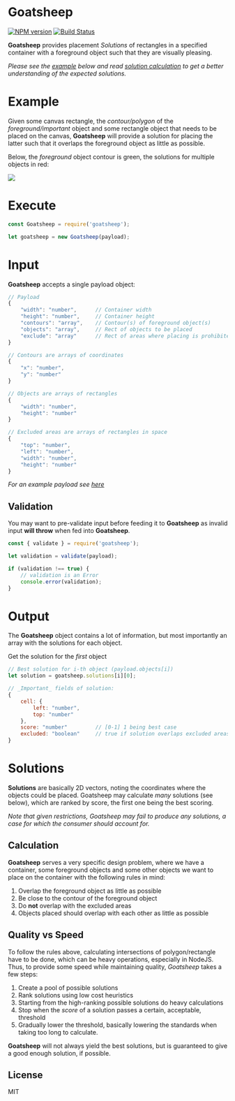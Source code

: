 # Goatsheep
[![NPM version](https://img.shields.io/npm/v/goatship.svg?style=flat)](https://npmjs.org/package/goatship)
[![Build Status](https://travis-ci.org/shopgun/goatsheep.svg?branch=master)](https://travis-ci.org/shopgun/goatsheep?branch=master)

**Goatsheep** provides placement _Solutions_ of rectangles in a specified container with a foreground object such that they are visually pleasing.

_Please see the [example](#example) below and read [solution calculation](#calculation) to get a better understanding of the expected solutions._

# Example
Given some canvas rectangle, the _contour/polygon_ of the _foreground/important_ object and some rectangle object that needs to be placed on the canvas, **Goatsheep** will provide a solution for placing the latter such that it overlaps the foreground object as little as possible.

Below, the _foreground_ object contour is green, the solutions for multiple objects in red:

![](http://i.imgur.com/Exw63Be.gif)

# Execute
```js
const Goatsheep = require('goatsheep');

let goatsheep = new Goatsheep(payload);
```

# Input
**Goatsheep** accepts a single payload object:
```js
// Payload
{
    "width": "number",      // Container width
    "height": "number",     // Container height
    "contours": "array",    // Contour(s) of foreground object(s)
    "objects": "array",     // Rect of objects to be placed
    "exclude": "array"      // Rect of areas where placing is prohibited
}

// Contours are arrays of coordinates
{
    "x": "number",
    "y": "number"
}

// Objects are arrays of rectangles
{
    "width": "number",
    "height": "number"
}

// Excluded areas are arrays of rectangles in space
{
    "top": "number",
    "left": "number",
    "width": "number",
    "height": "number"
}
```
_For an example payload see [here](test/data/input_a.json)_

## Validation
You may want to pre-validate input before feeding it to **Goatsheep** as invalid input **will throw** when fed into **Goatsheep**.
```js
const { validate } = require('goatsheep');

let validation = validate(payload);

if (validation !== true) {
    // validation is an Error
    console.error(validation);
}
```

# Output
The **Goatsheep** object contains a lot of information, but most importantly an array with the solutions for each object.

Get the solution for the _first_ object
```js
// Best solution for i-th object (payload.objects[i])
let solution = goatsheep.solutions[i][0];

// _Important_ fields of solution:
{
    cell: {
        left: "number",
        top: "number"
    },
    score: "number"         // [0-1] 1 being best case
    excluded: "boolean"     // true if solution overlaps excluded areas, handle accordingly
}
```

# Solutions
**Solutions** are basically 2D vectors, noting the coordinates where the objects could be placed. Goatsheep may calculate _many_ solutions (see below), which are ranked by score, the first one being the best scoring.

_Note that given restrictions, Goatsheep may fail to produce any solutions, a case for which the consumer should account for._

## Calculation
**Goatsheep** serves a very specific design problem, where we have a container, some foreground objects and some other objects we want to place on the container with the following rules in mind:
1. Overlap the foreground object as little as possible
2. Be close to the contour of the foreground object
3. Do **not** overlap with the excluded areas
4. Objects placed should overlap with each other as little as possible

## Quality vs Speed
To follow the rules above, calculating intersections of polygon/rectangle have to be done, which can be heavy operations, especially in NodeJS. Thus, to provide some speed while maintaining quality, *Goatsheep* takes a few steps:
1. Create a pool of possible solutions
2. Rank solutions using low cost heuristics
3. Starting from the high-ranking possible solutions do heavy calculations
4. Stop when the _score_ of a solution passes a certain, acceptable, threshold
5. Gradually lower the threshold, basically lowering the standards when taking too long to calculate.

**Goatsheep** will not always yield the best solutions, but is guaranteed to give a good enough solution, if possible.

## License
MIT